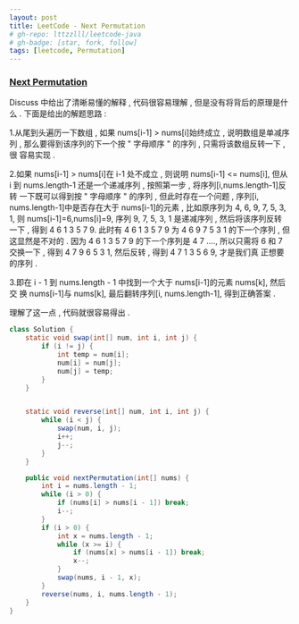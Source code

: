 ```yaml
---
layout: post
title: LeetCode - Next Permutation
# gh-repo: lttzzlll/leetcode-java
# gh-badge: [star, fork, follow]
tags: [leetcode, Permutation]
---
```


### [Next Permutation](https://leetcode.com/problems/next-permutation/description/)

Discuss 中给出了清晰易懂的解释 , 代码很容易理解 , 但是没有将背后的原理是什么 .
下面是给出的解题思路 :

1.从尾到头遍历一下数组 , 如果 nums[i-1] > nums[i]始终成立 , 说明数组是单减序列
   , 那么要得到该序列的下一个按 " 字母顺序 " 的序列 , 只需将该数组反转一下 , 很
   容易实现 .

2.如果 nums[i-1] > nums[i]在 i-1 处不成立 , 则说明 nums[i-1] <= nums[i], 但从 i
   到 nums.length-1 还是一个递减序列 , 按照第一步 , 将序列[i,nums.length-1]反转
   一下既可以得到按 " 字母顺序 " 的序列 , 但此时存在一个问题 , 序列[i,
   nums.length-1]中是否存在大于 nums[i-1]的元素 , 比如原序列为 4, 6, 9, 7, 5, 3,
   1, 则 nums[i-1]=6,nums[i]=9, 序列 9, 7, 5, 3, 1 是递减序列 , 然后将该序列反转
   一下 , 得到 4 6 1 3 5 7 9. 此时有 4 6 1 3 5 7 9 为 4 6 9 7 5 3 1 的下一个序列
   , 但这显然是不对的 . 因为 4 6 1 3 5 7 9 的下一个序列是 4 7 ...., 所以只需将 6
   和 7 交换一下 , 得到 4 7 9 6 5 3 1, 然后反转 , 得到 4 7 1 3 5 6 9, 才是我们真
   正想要的序列 .

3.即在 i - 1 到 nums.length - 1 中找到一个大于 nums[i-1]的元素 nums[k], 然后交
   换 nums[i-1]与 nums[k], 最后翻转序列[i, nums.length-1], 得到正确答案 .

理解了这一点 , 代码就很容易得出 .

```Java
class Solution {
    static void swap(int[] num, int i, int j) {
        if (i != j) {
            int temp = num[i];
            num[i] = num[j];
            num[j] = temp;
        }
    }


    static void reverse(int[] num, int i, int j) {
        while (i < j) {
            swap(num, i, j);
            i++;
            j--;
        }
    }

    public void nextPermutation(int[] nums) {
        int i = nums.length - 1;
        while (i > 0) {
            if (nums[i] > nums[i - 1]) break;
            i--;
        }
        if (i > 0) {
            int x = nums.length - 1;
            while (x >= i) {
                if (nums[x] > nums[i - 1]) break;
                x--;
            }
            swap(nums, i - 1, x);
        }
        reverse(nums, i, nums.length - 1);
    }
}
```
